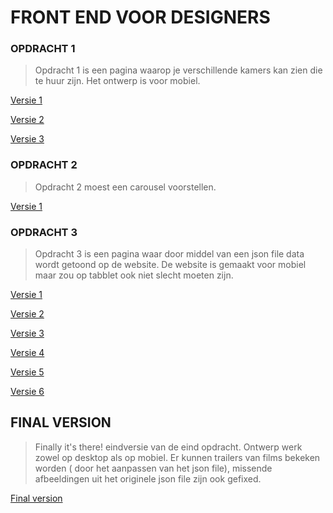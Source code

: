 # FRONT END VOOR DESIGNERS

### OPDRACHT 1
> Opdracht 1 is een pagina waarop je verschillende kamers kan zien die te huur zijn. Het ontwerp is voor mobiel.

[Versie 1](https://royhaarlem.github.io/FEVD/opdracht1/v1/)

[Versie 2](https://royhaarlem.github.io/FEVD/opdracht1/v2/)

[Versie 3](https://royhaarlem.github.io/FEVD/opdracht1/v3/)

### OPDRACHT 2
> Opdracht 2 moest een carousel voorstellen.

[Versie 1](https://royhaarlem.github.io/FEVD/opdracht2/v1/)

### OPDRACHT 3
> Opdracht 3 is een pagina waar door middel van een json file data wordt getoond op de website. De website is gemaakt voor mobiel maar zou op tabblet ook niet slecht moeten zijn.

[Versie 1](https://royhaarlem.github.io/FEVD/opdracht3/v1/)

[Versie 2](https://royhaarlem.github.io/FEVD/opdracht3/v2/)

[Versie 3](https://royhaarlem.github.io/FEVD/opdracht3/v3/)

[Versie 4](https://royhaarlem.github.io/FEVD/opdracht3/v4/)

[Versie 5](https://royhaarlem.github.io/FEVD/opdracht3/v5/)

[Versie 6](https://royhaarlem.github.io/FEVD/opdracht3/v6/)

## FINAL VERSION
> Finally it's there! eindversie van de eind opdracht. Ontwerp werk zowel op desktop als op mobiel. Er kunnen trailers van films bekeken worden ( door het aanpassen van het json file), missende afbeeldingen uit het originele json file zijn ook gefixed.

[Final version](https://royhaarlem.github.io/FEVD/opdracht3/v5-5/)




